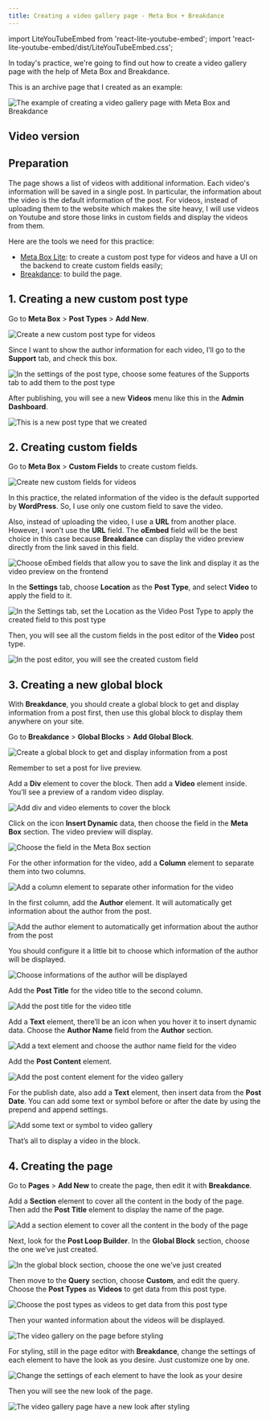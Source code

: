 ```yaml
---
title: Creating a video gallery page - Meta Box + Breakdance
---
```

import LiteYouTubeEmbed from 'react-lite-youtube-embed';
import 'react-lite-youtube-embed/dist/LiteYouTubeEmbed.css';

In today's practice, we're going to find out how to create a video gallery page with the help of Meta Box and Breakdance.

This is an archive page that I created as an example:

![The example of creating a video gallery page with Meta Box and Breakdance](https://imgur.com/Otnspcw.png)

## Video version

<LiteYouTubeEmbed id='TiV3tcumXUk' />

## Preparation

The page shows a list of videos with additional information. Each video's information will be saved in a single post. In particular, the information about the video is the default information of the post. For videos, instead of uploading them to the website which makes the site heavy, I will use videos on Youtube and store those links in custom fields and display the videos from them.

Here are the tools we need for this practice:

* [Meta Box Lite](https://metabox.io/lite/): to create a custom post type for videos and have a UI on the backend to create custom fields easily;
* [Breakdance](https://breakdance.com/): to build the page.

## 1. Creating a new custom post type

Go to **Meta Box** > **Post Types** > **Add New**.

![Create a new custom post type for videos](https://imgur.com/ygeaJpW.png)

Since I want to show the author information for each video, I’ll go to the **Support** tab, and check this box.

![In the settings of the post type, choose some features of the Supports tab to add them to the post type](https://i.imgur.com/OHlexXv.png)

After publishing, you will see a new **Videos** menu like this in the **Admin Dashboard**.

![This is a new post type that we created](https://imgur.com/XUUdmL9.png)

## 2. Creating custom fields

Go to **Meta Box** > **Custom Fields** to create custom fields.

![Create new custom fields for videos](https://imgur.com/q3UXgVD.png)

In this practice, the related information of the video is the default supported by **WordPress**. So, I use only one custom field to save the video.

Also, instead of uploading the video, I use a **URL** from another place. However, I won’t use the **URL** field. The **oEmbed** field will be the best choice in this case because **Breakdance** can display the video preview directly from the link saved in this field.

![Choose oEmbed fields that allow you to save the link and display it as the video preview on the frontend](https://imgur.com/DFFW9kj.png)

In the **Settings** tab, choose **Location** as the **Post Type**, and select **Video** to apply the field to it.

![In the Settings tab, set the Location as the Video Post Type to apply the created field to this post type](https://imgur.com/K22UOU7.png)

Then, you will see all the custom fields in the post editor of the **Video** post type.

![In the post editor, you will see the created custom field](https://imgur.com/PFpL5Jb.png)

## 3. Creating a new global block

With **Breakdance**, you should create a global block to get and display information from a post first, then use this global block to display them anywhere on your site.

Go to **Breakdance** > **Global Blocks** > **Add Global Block**.

![Create a global block to get and display information from a post](https://imgur.com/tg07ysp.png)

Remember to set a post for live preview.

Add a **Div** element to cover the block. Then add a **Video** element inside. You’ll see a preview of a random video display.

![Add div and video elements to cover the block](https://imgur.com/dloZuff.gif)

Click on the icon **Insert Dynamic** data, then choose the field in the **Meta Box** section. The video preview will display.

![Choose the field in the Meta Box section](https://imgur.com/VzJYZMr.gif)

For the other information for the video, add a **Column** element to separate them into two columns.

![Add a column element to separate other information for the video](https://imgur.com/ca31KwM.gif)

In the first column, add the **Author** element. It will automatically get information about the author from the post.

![Add the author element to automatically get information about the author from the post](https://imgur.com/hztldMc.png)

You should configure it a little bit to choose which information of the author will be displayed.

![Choose informations of the author will be displayed](https://imgur.com/3mTMSQb.png)

Add the **Post Title** for the video title to the second column.

![Add the post title for the video title](https://imgur.com/c0iwSpo.png)

Add a **Text** element, there’ll be an icon when you hover it to insert dynamic data. Choose the **Author Name** field from the **Author** section.

![Add a text element and choose the author name field for the video](https://imgur.com/RwZoPoc.gif)

Add the **Post Content** element.

![Add the post content element for the video gallery](https://imgur.com/RzgIEhK.png)

For the publish date, also add a **Text** element, then insert data from the **Post Date**. You can add some text or symbol before or after the date by using the prepend and append settings.

![Add some text or symbol to video gallery](https://imgur.com/08eiYfE.gif)

That’s all to display a video in the block.

## 4. Creating the page

Go to **Pages** > **Add New** to create the page, then edit it with **Breakdance**.

Add a **Section** element to cover all the content in the body of the page. Then add the **Post Title** element to display the name of the page.

![Add a section element to cover all the content in the body of the page](https://imgur.com/r4PZ5LR.gif)

Next, look for the **Post Loop Builder**. In the **Global Block** section, choose the one we’ve just created.

![In the global block section, choose the one we’ve just created](https://imgur.com/OyGCgQK.png)

Then move to the **Query** section, choose **Custom**, and edit the query. Choose the **Post Types** as **Videos** to get data from this post type.

![Choose the post types as videos to get data from this post type](https://imgur.com/8YhDgqS.png)

Then your wanted information about the videos will be displayed.

![The video gallery on the page before styling](https://imgur.com/Cz9NwE3.png)

For styling, still in the page editor with **Breakdance**, change the settings of each element to have the look as you desire. Just customize one by one.

![Change the settings of each element to have the look as your desire](https://imgur.com/o4QaSJK.png)

Then you will see the new look of the page.

![The video gallery page have a new look after styling](https://imgur.com/Otnspcw.png)
